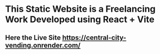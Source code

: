 
# This Static Website is a Freelancing Work Developed using React + Vite 
## Here the Live Site https://central-city-vending.onrender.com/
